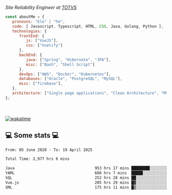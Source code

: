 <p><em>Site Reliability Engineer at <a href="https://www.totvs.com/">TOTVS</a></br>
</em></p>


```javascript
const aboutMe = {
   pronouns: "Ele" | "he",
   code: [ Javascript, Typescript, HTML, CSS, Java, Golang, Python ],
   technologies: {
      frontEnd: {
         js: ["VueJS"],
         css: ["Vuetify"]
      },
      backEnd: {
         java: ["Spring", "Hibernate", "JPA"],
         misc: ["Bash", "Shell Script"]
      },
      devOps: ["AWS", "Docker", "Kubernetes"],
      databases: ["Oracle", "PostgreSQL", "MySQL"],
      misc: ["firebase"],
   },
   architecture: ["Single page applications", "Clean Architecture", "MVC", "Microservices"],
};
```
</br></br>
[![wakatime](https://wakatime.com/badge/user/a3a8ed06-d304-4d6b-bc86-4adc418cdea7.svg)](https://wakatime.com/@a3a8ed06-d304-4d6b-bc86-4adc418cdea7)
<h2>💻 Some stats 💻</h2>

<!--START_SECTION:waka-->

```txt
From: 05 June 2020 - To: 19 April 2025

Total Time: 2,977 hrs 6 mins

Java                                   953 hrs 17 mins ████████░░░░░░░░░░░░░░░░░   32.02 %
YAML                                   608 hrs 7 mins  █████░░░░░░░░░░░░░░░░░░░░   20.43 %
SQL                                    252 hrs 28 mins ██░░░░░░░░░░░░░░░░░░░░░░░   08.48 %
Vue.js                                 205 hrs 29 mins █▓░░░░░░░░░░░░░░░░░░░░░░░   06.90 %
XML                                    175 hrs 11 mins █▒░░░░░░░░░░░░░░░░░░░░░░░   05.88 %
```

<!--END_SECTION:waka-->
